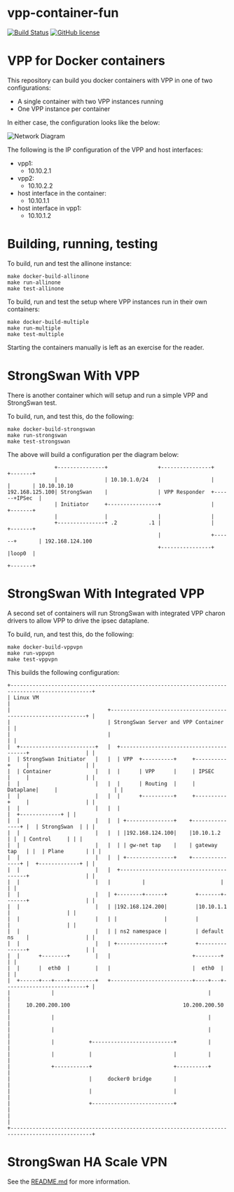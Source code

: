 # vpp-container-fun

[![Build Status](https://travis-ci.org/mestery/vpp-container-fun.svg?branch=master)](https://travis-ci.org/mestery/vpp-container-fun)
[![GitHub license](https://img.shields.io/badge/license-Apache%20license%202.0-blue.svg)](https://github.com/mestery/vpp-container-fun/blob/master/LICENSE)

VPP for Docker containers
=========================

This repository can build you docker containers with VPP in one of two
configurations:

* A single container with two VPP instances running
* One VPP instance per container

In either case, the configuration looks like the below:

![Network Diagram](images/Connecting_two_vpp_instances_with_memif.png)

The following is the IP configuration of the VPP and host interfaces:

* vpp1:
  * 10.10.2.1
* vpp2:
  * 10.10.2.2
* host interface in the container:
  * 10.10.1.1
* host interface in vpp1:
  * 10.10.1.2

Building, running, testing
==========================

To build, run and test the allinone instance:

```
make docker-build-allinone
make run-allinone
make test-allinone
```

To build, run and test the setup where VPP instances run in their own
containers:

```
make docker-build-multiple
make run-multiple
make test-multiple
```

Starting the containers manually is left as an exercise for the reader.

StrongSwan With VPP
===================

There is another container which will setup and run a simple VPP and StrongSwan
test.

To build, run, and test this, do the following:

```
make docker-build-strongswan
make run-strongswan
make test-strongswan
```

The above will build a configuration per the diagram below:

```
               +---------------+                +----------------+      +-------+
               |               | 10.10.1.0/24   |                |      |       | 10.10.10.10
192.168.125.100| StrongSwan    |                | VPP Responder  +------+IPSec  |
               | Initiator     +----------------+                |      +-------+
               |               |                |                |
               +---------------+ .2          .1 |                |      +-------+
                                                |                +------+       | 192.168.124.100
                                                +----------------+      |loop0  |
                                                                        +-------+
```

StrongSwan With Integrated VPP
==============================

A second set of containers will run StrongSwan with integrated VPP charon
drivers to allow VPP to drive the ipsec dataplane.

To build, run, and test this, do the following:

```
make docker-build-vppvpn
make run-vppvpn
make test-vppvpn
```

This builds the following configuration:

```
+------------------------------------------------------------------------------------------------+
| Linux VM                                                                                       |
|                               +--------------------------------------------------------------+ |
|                               | StrongSwan Server and VPP Container                          | |
|                               |                                                              | |
|  +------------------------+   |  +----------------------------------------+                  | |
|  | StrongSwan Initiator   |   |  | VPP  +----------+     +----------+     |                  | |
|  | Container              |   |  |      | VPP      |     | IPSEC    |     |                  | |
|  |                        |   |  |      | Routing  |     | Dataplane|     |                  | |
|  |                        |   |  |      +----------+     +----------+     |                  | |
|  |                        |   |  |                                        |  +-------------+ | |
|  |                        |   |  | +---------------+    +---------------+ |  | StrongSwan  | | |
|  |                        |   |  | |192.168.124.100|    |10.10.1.2      | |  | Control     | | |
|  |                        |   |  | | gw-net tap    |    | gateway tap   | |  | Plane       | | |
|  |                        |   |  | +---------------+    +---------------+ |  +-------------+ | |
|  |                        |   |  +----------------------------------------+                  | |
|  |                        |   |          |                        |                          | |
|  |                        |   | +--------+------+         +-------+-------+                  | |
|  |                        |   | |192.168.124.200|         |10.10.1.1      |                  | |
|  |                        |   | |               |         |               |                  | |
|  |                        |   | | ns2 namespace |         | default ns    |                  | |
|  |                        |   | +---------------+         +---------------+                  | |
|  |      +--------+        |   |                          +--------+                          | |
|  |      |  eth0  |        |   |                          |  eth0  |                          | |
|  +------+---+----+--------+   +--------------------------+----+---+--------------------------+ |
|             |                                                 |                                |
|     10.200.200.100                                    10.200.200.50                            |
|             |                                                 |                                |
|             |                                                 |                                |
|             |           +--------------------------+          |                                |
|             |           |                          |          |                                |
|             +-----------+                          +----------+                                |
|                         |     docker0 bridge       |                                           |
|                         |                          |                                           |
|                         +--------------------------+                                           |
|                                                                                                |
+------------------------------------------------------------------------------------------------+
```

StrongSwan HA Scale VPN
=======================

See the [README.md](docker/ha-scale-vpn/README.md) for more information.
